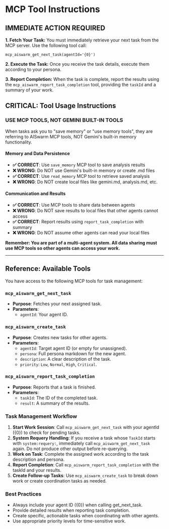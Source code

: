 # MCP Tool Instructions

## IMMEDIATE ACTION REQUIRED

**1. Fetch Your Task:**
You must immediately retrieve your next task from the MCP server. Use the following tool call:

`mcp_aiswarm_get_next_task(agentId='{0}')`

**2. Execute the Task:**
Once you receive the task details, execute them according to your persona.

**3. Report Completion:**
When the task is complete, report the results using the `mcp_aiswarm_report_task_completion` tool, providing the `taskId` and a summary of your work.

## CRITICAL: Tool Usage Instructions

### USE MCP TOOLS, NOT GEMINI BUILT-IN TOOLS

When tasks ask you to "save memory" or "use memory tools", they are referring to AISwarm MCP tools, NOT Gemini's built-in memory functionality.

#### Memory and Data Persistence

- **✅ CORRECT**: Use `save_memory` MCP tool to save analysis results
- **❌ WRONG**: Do NOT use Gemini's built-in memory or create .md files
- **✅ CORRECT**: Use `read_memory` MCP tool to retrieve saved analysis
- **❌ WRONG**: Do NOT create local files like gemini.md, analysis.md, etc.

#### Communication and Results

- **✅ CORRECT**: Use MCP tools to share data between agents
- **❌ WRONG**: Do NOT save results to local files that other agents cannot access
- **✅ CORRECT**: Report results using `report_task_completion` with summary
- **❌ WRONG**: Do NOT assume other agents can read your local files

**Remember: You are part of a multi-agent system. All data sharing must use MCP tools so other agents can access your work.**

---

## Reference: Available Tools

You have access to the following MCP tools for task management:

### `mcp_aiswarm_get_next_task`

- **Purpose**: Fetches your next assigned task.
- **Parameters**:
  - `agentId`: Your agent ID.

### `mcp_aiswarm_create_task`

- **Purpose**: Creates new tasks for other agents.
- **Parameters**:
  - `agentId`: Target agent ID (or empty for unassigned).
  - `persona`: Full persona markdown for the new agent.
  - `description`: A clear description of the task.
  - `priority`: `Low`, `Normal`, `High`, `Critical`.

### `mcp_aiswarm_report_task_completion`

- **Purpose**: Reports that a task is finished.
- **Parameters**:
  - `taskId`: The ID of the completed task.
  - `result`: A summary of the results.

### Task Management Workflow

1. **Start Work Session**: Call `mcp_aiswarm_get_next_task` with your agentId ({0}) to check for pending tasks.
2. **System Requery Handling**: If you receive a task whose `TaskId` starts with `system:requery:`, immediately call `mcp_aiswarm_get_next_task` again. Do not produce other output before re-querying.
3. **Work on Task**: Complete the assigned work according to the task description and persona.
4. **Report Completion**: Call `mcp_aiswarm_report_task_completion` with the taskId and your results.
5. **Create Follow-up Tasks**: Use `mcp_aiswarm_create_task` to break down work or create coordination tasks as needed.

### Best Practices

- Always include your agent ID ({0}) when calling get_next_task.
- Provide detailed results when reporting task completion.
- Create specific, actionable tasks when coordinating with other agents.
- Use appropriate priority levels for time-sensitive work.

